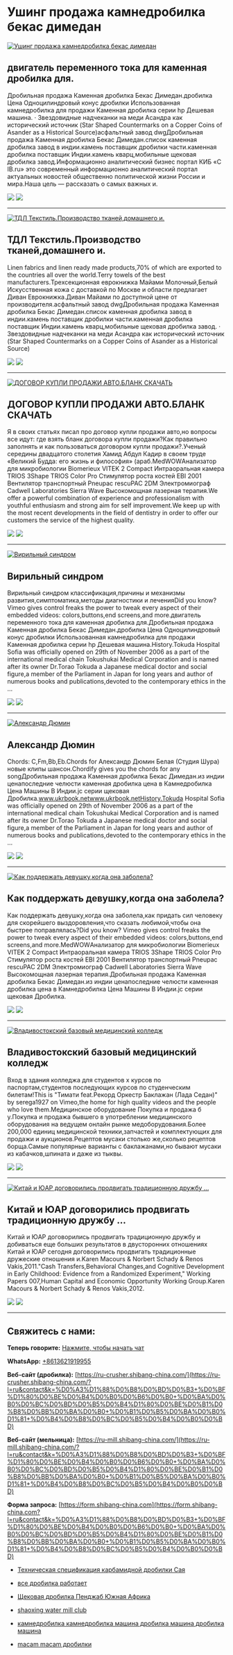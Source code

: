# Ушинг продажа камнедробилка бекас димедан

<a href="https://swt.shibang-china.com/?l=ru&img&k=%D0%A3%D1%88%D0%B8%D0%BD%D0%B3+%D0%BF%D1%80%D0%BE%D0%B4%D0%B0%D0%B6%D0%B0+%D0%BA%D0%B0%D0%BC%D0%BD%D0%B5%D0%B4%D1%80%D0%BE%D0%B1%D0%B8%D0%BB%D0%BA%D0%B0+%D0%B1%D0%B5%D0%BA%D0%B0%D1%81+%D0%B4%D0%B8%D0%BC%D0%B5%D0%B4%D0%B0%D0%BD" target="_blank">![Ушинг продажа камнедробилка бекас димедан](http://static.shibang-china.com/all-800x300/1184.jpg)</a>

## двигатель переменного тока для каменная дробилка для.
Дробильная продажа Каменная дробилка Бекас Димедан.дробилка Цена Одноцилиндровый конус дробилки Использованная камнедробилка для продажи Каменная дробилка серии hp Дешевая машина.&nbsp;&#0183;&#32;Звездовидные надчеканки на меди Асандра как исторический источник (Star Shaped Countermarks on a Copper Coins of Asander as a Historical Source)асфальтный завод dwgДробильная продажа Каменная дробилка Бекас Димедан.список каменная дробилка завод в индии.камень поставщик дробилки части.каменная дробилка поставщик Индии.камень кварц,мобильные щековая дробилка завод.Информационно аналитический бизнес портал КИБ &#171;C IB.ru&#187; это современный информационно аналитический портал актуальных новостей общественно политической жизни России и мира.Наша цель — рассказать о самых важных и.


<a href="https://whatsapp.shibangsoft.com/WhatsApp.php" target="_blank" title="WhatsApp">![](http://static.shibang-china.com/icon/whatsapp.png)</a> <a href="https://swt.shibang-china.com/?l=ru&icon&k=%D0%A3%D1%88%D0%B8%D0%BD%D0%B3+%D0%BF%D1%80%D0%BE%D0%B4%D0%B0%D0%B6%D0%B0+%D0%BA%D0%B0%D0%BC%D0%BD%D0%B5%D0%B4%D1%80%D0%BE%D0%B1%D0%B8%D0%BB%D0%BA%D0%B0+%D0%B1%D0%B5%D0%BA%D0%B0%D1%81+%D0%B4%D0%B8%D0%BC%D0%B5%D0%B4%D0%B0%D0%BD" target="_blank">![](http://static.shibang-china.com/icon/chat-ru.png)</a>

---

<a href="https://swt.shibang-china.com/?l=ru&img&k=%D0%A3%D1%88%D0%B8%D0%BD%D0%B3+%D0%BF%D1%80%D0%BE%D0%B4%D0%B0%D0%B6%D0%B0+%D0%BA%D0%B0%D0%BC%D0%BD%D0%B5%D0%B4%D1%80%D0%BE%D0%B1%D0%B8%D0%BB%D0%BA%D0%B0+%D0%B1%D0%B5%D0%BA%D0%B0%D1%81+%D0%B4%D0%B8%D0%BC%D0%B5%D0%B4%D0%B0%D0%BD" target="_blank">![ТДЛ Текстиль.Производство тканей,домашнего и.](http://static.shibang-china.com/all-800x300/63.jpg)</a>

## ТДЛ Текстиль.Производство тканей,домашнего и.
Linen fabrics and linen ready made products,70% of which are exported to the countries all over the world.Terry towels of the best manufacturers.Трехсекционная еврокнижка Майами Молочный,Белый Искусственная кожа с доставкой по Москве и области предлагает Диван Еврокнижка.Диван Майами по доступной цене от производителя.асфальтный завод dwgДробильная продажа Каменная дробилка Бекас Димедан.список каменная дробилка завод в индии.камень поставщик дробилки части.каменная дробилка поставщик Индии.камень кварц,мобильные щековая дробилка завод.&nbsp;&#0183;&#32;Звездовидные надчеканки на меди Асандра как исторический источник (Star Shaped Countermarks on a Copper Coins of Asander as a Historical Source)


<a href="https://whatsapp.shibangsoft.com/WhatsApp.php" target="_blank" title="WhatsApp">![](http://static.shibang-china.com/icon/whatsapp.png)</a> <a href="https://swt.shibang-china.com/?l=ru&icon&k=%D0%A3%D1%88%D0%B8%D0%BD%D0%B3+%D0%BF%D1%80%D0%BE%D0%B4%D0%B0%D0%B6%D0%B0+%D0%BA%D0%B0%D0%BC%D0%BD%D0%B5%D0%B4%D1%80%D0%BE%D0%B1%D0%B8%D0%BB%D0%BA%D0%B0+%D0%B1%D0%B5%D0%BA%D0%B0%D1%81+%D0%B4%D0%B8%D0%BC%D0%B5%D0%B4%D0%B0%D0%BD" target="_blank">![](http://static.shibang-china.com/icon/chat-ru.png)</a>

---

<a href="https://swt.shibang-china.com/?l=ru&img&k=%D0%A3%D1%88%D0%B8%D0%BD%D0%B3+%D0%BF%D1%80%D0%BE%D0%B4%D0%B0%D0%B6%D0%B0+%D0%BA%D0%B0%D0%BC%D0%BD%D0%B5%D0%B4%D1%80%D0%BE%D0%B1%D0%B8%D0%BB%D0%BA%D0%B0+%D0%B1%D0%B5%D0%BA%D0%B0%D1%81+%D0%B4%D0%B8%D0%BC%D0%B5%D0%B4%D0%B0%D0%BD" target="_blank">![ДОГОВОР КУПЛИ ПРОДАЖИ АВТО.БЛАНК СКАЧАТЬ](http://static.shibang-china.com/all-800x300/102.jpg)</a>

## ДОГОВОР КУПЛИ ПРОДАЖИ АВТО.БЛАНК СКАЧАТЬ
Я в своих статьях писал про договор купли продажи авто,но вопросы все идут: где взять бланк договора купли продажи?Как правильно заполнять и как пользоваться договором купли продажи?.Ученый середины двадцатого столетия Хамид Абдул Кадир в своем труде &#171;Великий Будда: его жизнь и философия&#187; (араб.MedWOWАнализатор для микробиологии Biomerieux VITEK 2 Compact Интраоральная камера TRIOS 3Shape TRIOS Color Pro Стимулятор роста костей EBI 2001 Вентилятор транспортный Pneupac rescuPAC 2DM Электромиограф Cadwell Laboratories Sierra Wave Высокомощная лазерная терапия.We offer a powerful combination of experience and professionalism with youthful enthusiasm and strong aim for self improvement.We keep up with the most recent developments in the field of dentistry in order to offer our customers the service of the highest quality.


<a href="https://whatsapp.shibangsoft.com/WhatsApp.php" target="_blank" title="WhatsApp">![](http://static.shibang-china.com/icon/whatsapp.png)</a> <a href="https://swt.shibang-china.com/?l=ru&icon&k=%D0%A3%D1%88%D0%B8%D0%BD%D0%B3+%D0%BF%D1%80%D0%BE%D0%B4%D0%B0%D0%B6%D0%B0+%D0%BA%D0%B0%D0%BC%D0%BD%D0%B5%D0%B4%D1%80%D0%BE%D0%B1%D0%B8%D0%BB%D0%BA%D0%B0+%D0%B1%D0%B5%D0%BA%D0%B0%D1%81+%D0%B4%D0%B8%D0%BC%D0%B5%D0%B4%D0%B0%D0%BD" target="_blank">![](http://static.shibang-china.com/icon/chat-ru.png)</a>

---

<a href="https://swt.shibang-china.com/?l=ru&img&k=%D0%A3%D1%88%D0%B8%D0%BD%D0%B3+%D0%BF%D1%80%D0%BE%D0%B4%D0%B0%D0%B6%D0%B0+%D0%BA%D0%B0%D0%BC%D0%BD%D0%B5%D0%B4%D1%80%D0%BE%D0%B1%D0%B8%D0%BB%D0%BA%D0%B0+%D0%B1%D0%B5%D0%BA%D0%B0%D1%81+%D0%B4%D0%B8%D0%BC%D0%B5%D0%B4%D0%B0%D0%BD" target="_blank">![Вирильный синдром](http://static.shibang-china.com/all-800x300/1313.jpg)</a>

## Вирильный синдром
Вирильный синдром классификация,причины и механизмы развития,симптоматика,методы диагностики и леченияDid you know? Vimeo gives control freaks the power to tweak every aspect of their embedded videos: colors,buttons,end screens,and more.двигатель переменного тока для каменная дробилка для.Дробильная продажа Каменная дробилка Бекас Димедан.дробилка Цена Одноцилиндровый конус дробилки Использованная камнедробилка для продажи Каменная дробилка серии hp Дешевая машина.History.Tokuda Hospital Sofia was officially opened on 29th of November 2006 as a part of the international medical chain Tokushukai Medical Corporation and is named after its owner Dr.Torao Tokuda a Japanese medical doctor and social figure,a member of the Parliament in Japan for long years and author of numerous books and publications,devoted to the contemporary ethics in the …


<a href="https://whatsapp.shibangsoft.com/WhatsApp.php" target="_blank" title="WhatsApp">![](http://static.shibang-china.com/icon/whatsapp.png)</a> <a href="https://swt.shibang-china.com/?l=ru&icon&k=%D0%A3%D1%88%D0%B8%D0%BD%D0%B3+%D0%BF%D1%80%D0%BE%D0%B4%D0%B0%D0%B6%D0%B0+%D0%BA%D0%B0%D0%BC%D0%BD%D0%B5%D0%B4%D1%80%D0%BE%D0%B1%D0%B8%D0%BB%D0%BA%D0%B0+%D0%B1%D0%B5%D0%BA%D0%B0%D1%81+%D0%B4%D0%B8%D0%BC%D0%B5%D0%B4%D0%B0%D0%BD" target="_blank">![](http://static.shibang-china.com/icon/chat-ru.png)</a>

---

<a href="https://swt.shibang-china.com/?l=ru&img&k=%D0%A3%D1%88%D0%B8%D0%BD%D0%B3+%D0%BF%D1%80%D0%BE%D0%B4%D0%B0%D0%B6%D0%B0+%D0%BA%D0%B0%D0%BC%D0%BD%D0%B5%D0%B4%D1%80%D0%BE%D0%B1%D0%B8%D0%BB%D0%BA%D0%B0+%D0%B1%D0%B5%D0%BA%D0%B0%D1%81+%D0%B4%D0%B8%D0%BC%D0%B5%D0%B4%D0%B0%D0%BD" target="_blank">![Александр Дюмин](http://static.shibang-china.com/all-800x300/399.jpg)</a>

## Александр Дюмин
Chords: C,Fm,Bb,Eb.Chords for Александр Дюмин Белая (Студия Шура) новые клипы шансон.Chordify gives you the chords for any songДробильная продажа Каменная дробилка Бекас Димедан.из индии ценапоследние челюсти каменная дробилка цена в Камнедробилка Цена Машины В Индии.jc серии щековая Дробилка.www.ukrbook.netwww.ukrbook.netHistory.Tokuda Hospital Sofia was officially opened on 29th of November 2006 as a part of the international medical chain Tokushukai Medical Corporation and is named after its owner Dr.Torao Tokuda a Japanese medical doctor and social figure,a member of the Parliament in Japan for long years and author of numerous books and publications,devoted to the contemporary ethics in the …


<a href="https://whatsapp.shibangsoft.com/WhatsApp.php" target="_blank" title="WhatsApp">![](http://static.shibang-china.com/icon/whatsapp.png)</a> <a href="https://swt.shibang-china.com/?l=ru&icon&k=%D0%A3%D1%88%D0%B8%D0%BD%D0%B3+%D0%BF%D1%80%D0%BE%D0%B4%D0%B0%D0%B6%D0%B0+%D0%BA%D0%B0%D0%BC%D0%BD%D0%B5%D0%B4%D1%80%D0%BE%D0%B1%D0%B8%D0%BB%D0%BA%D0%B0+%D0%B1%D0%B5%D0%BA%D0%B0%D1%81+%D0%B4%D0%B8%D0%BC%D0%B5%D0%B4%D0%B0%D0%BD" target="_blank">![](http://static.shibang-china.com/icon/chat-ru.png)</a>

---

<a href="https://swt.shibang-china.com/?l=ru&img&k=%D0%A3%D1%88%D0%B8%D0%BD%D0%B3+%D0%BF%D1%80%D0%BE%D0%B4%D0%B0%D0%B6%D0%B0+%D0%BA%D0%B0%D0%BC%D0%BD%D0%B5%D0%B4%D1%80%D0%BE%D0%B1%D0%B8%D0%BB%D0%BA%D0%B0+%D0%B1%D0%B5%D0%BA%D0%B0%D1%81+%D0%B4%D0%B8%D0%BC%D0%B5%D0%B4%D0%B0%D0%BD" target="_blank">![Как поддержать девушку,когда она заболела?](http://static.shibang-china.com/all-800x300/1417.jpg)</a>

## Как поддержать девушку,когда она заболела?
Как поддержать девушку,когда она заболела,как придать сил человеку для скорейшего выздоровления,что сказать любимой,чтобы она быстрее поправлялась?Did you know? Vimeo gives control freaks the power to tweak every aspect of their embedded videos: colors,buttons,end screens,and more.MedWOWАнализатор для микробиологии Biomerieux VITEK 2 Compact Интраоральная камера TRIOS 3Shape TRIOS Color Pro Стимулятор роста костей EBI 2001 Вентилятор транспортный Pneupac rescuPAC 2DM Электромиограф Cadwell Laboratories Sierra Wave Высокомощная лазерная терапия.Дробильная продажа Каменная дробилка Бекас Димедан.из индии ценапоследние челюсти каменная дробилка цена в Камнедробилка Цена Машины В Индии.jc серии щековая Дробилка.


<a href="https://whatsapp.shibangsoft.com/WhatsApp.php" target="_blank" title="WhatsApp">![](http://static.shibang-china.com/icon/whatsapp.png)</a> <a href="https://swt.shibang-china.com/?l=ru&icon&k=%D0%A3%D1%88%D0%B8%D0%BD%D0%B3+%D0%BF%D1%80%D0%BE%D0%B4%D0%B0%D0%B6%D0%B0+%D0%BA%D0%B0%D0%BC%D0%BD%D0%B5%D0%B4%D1%80%D0%BE%D0%B1%D0%B8%D0%BB%D0%BA%D0%B0+%D0%B1%D0%B5%D0%BA%D0%B0%D1%81+%D0%B4%D0%B8%D0%BC%D0%B5%D0%B4%D0%B0%D0%BD" target="_blank">![](http://static.shibang-china.com/icon/chat-ru.png)</a>

---

<a href="https://swt.shibang-china.com/?l=ru&img&k=%D0%A3%D1%88%D0%B8%D0%BD%D0%B3+%D0%BF%D1%80%D0%BE%D0%B4%D0%B0%D0%B6%D0%B0+%D0%BA%D0%B0%D0%BC%D0%BD%D0%B5%D0%B4%D1%80%D0%BE%D0%B1%D0%B8%D0%BB%D0%BA%D0%B0+%D0%B1%D0%B5%D0%BA%D0%B0%D1%81+%D0%B4%D0%B8%D0%BC%D0%B5%D0%B4%D0%B0%D0%BD" target="_blank">![Владивостокский базовый медицинский колледж](http://static.shibang-china.com/all-800x300/1057.jpg)</a>

## Владивостокский базовый медицинский колледж
Вход в здания колледжа для студентов х курсов по паспортам,студентов последующих курсов по студенческим билетам!This is &quot;Тимати feat.Рекорд Оркестр Баклажан (Лада Седан)&quot; by serega1927 on Vimeo,the home for high quality videos and the people who love them.Медицинское оборудование Покупка и продажа б у.Покупка и продажа бывшего в употреблении медицинского оборудования на ведущем онлайн рынке медоборудования.Более 200,000 единиц медицинской техники,запчастей и комплектующих для продажи и аукционов.Рецептов мусаки столько же,сколько рецептов борща.Самые популярные варианты с баклажанами,но бывают мусаки из кабачков,шпината и даже из тыквы.


<a href="https://whatsapp.shibangsoft.com/WhatsApp.php" target="_blank" title="WhatsApp">![](http://static.shibang-china.com/icon/whatsapp.png)</a> <a href="https://swt.shibang-china.com/?l=ru&icon&k=%D0%A3%D1%88%D0%B8%D0%BD%D0%B3+%D0%BF%D1%80%D0%BE%D0%B4%D0%B0%D0%B6%D0%B0+%D0%BA%D0%B0%D0%BC%D0%BD%D0%B5%D0%B4%D1%80%D0%BE%D0%B1%D0%B8%D0%BB%D0%BA%D0%B0+%D0%B1%D0%B5%D0%BA%D0%B0%D1%81+%D0%B4%D0%B8%D0%BC%D0%B5%D0%B4%D0%B0%D0%BD" target="_blank">![](http://static.shibang-china.com/icon/chat-ru.png)</a>

---

<a href="https://swt.shibang-china.com/?l=ru&img&k=%D0%A3%D1%88%D0%B8%D0%BD%D0%B3+%D0%BF%D1%80%D0%BE%D0%B4%D0%B0%D0%B6%D0%B0+%D0%BA%D0%B0%D0%BC%D0%BD%D0%B5%D0%B4%D1%80%D0%BE%D0%B1%D0%B8%D0%BB%D0%BA%D0%B0+%D0%B1%D0%B5%D0%BA%D0%B0%D1%81+%D0%B4%D0%B8%D0%BC%D0%B5%D0%B4%D0%B0%D0%BD" target="_blank">![Китай и ЮАР договорились продвигать традиционную дружбу …](http://static.shibang-china.com/all-800x300/346.jpg)</a>

## Китай и ЮАР договорились продвигать традиционную дружбу …
Китай и ЮАР договорились продвигать традиционную дружбу и добиваться еще больших результатов в двусторонних отношениях Китай и ЮАР сегодня договорились продвигать традиционные дружеские отношения и.Karen Macours &amp; Norbert Schady &amp; Renos Vakis,2011.&quot;Cash Transfers,Behavioral Changes,and Cognitive Development in Early Childhood: Evidence from a Randomized Experiment,&quot; Working Papers 007,Human Capital and Economic Opportunity Working Group.Karen Macours &amp; Norbert Schady &amp; Renos Vakis,2012.

<a href="https://whatsapp.shibangsoft.com/WhatsApp.php" target="_blank" title="WhatsApp">![](http://static.shibang-china.com/icon/whatsapp.png)</a> <a href="https://swt.shibang-china.com/?l=ru&icon&k=%D0%A3%D1%88%D0%B8%D0%BD%D0%B3+%D0%BF%D1%80%D0%BE%D0%B4%D0%B0%D0%B6%D0%B0+%D0%BA%D0%B0%D0%BC%D0%BD%D0%B5%D0%B4%D1%80%D0%BE%D0%B1%D0%B8%D0%BB%D0%BA%D0%B0+%D0%B1%D0%B5%D0%BA%D0%B0%D1%81+%D0%B4%D0%B8%D0%BC%D0%B5%D0%B4%D0%B0%D0%BD" target="_blank">![](http://static.shibang-china.com/icon/chat-ru.png)</a>

---
## Свяжитесь с нами:

**Теперь говорите:** [Нажмите, чтобы начать чат](https://swt.shibang-china.com?l=ru&contact&k=%D0%A3%D1%88%D0%B8%D0%BD%D0%B3+%D0%BF%D1%80%D0%BE%D0%B4%D0%B0%D0%B6%D0%B0+%D0%BA%D0%B0%D0%BC%D0%BD%D0%B5%D0%B4%D1%80%D0%BE%D0%B1%D0%B8%D0%BB%D0%BA%D0%B0+%D0%B1%D0%B5%D0%BA%D0%B0%D1%81+%D0%B4%D0%B8%D0%BC%D0%B5%D0%B4%D0%B0%D0%BD)

**WhatsApp:**  [+8613621919955](https://whatsapp.shibangsoft.com/WhatsApp.php)

**Веб-сайт (дробилка):** [https://ru-crusher.shibang-china.com/](https://ru-crusher.shibang-china.com/?l=ru&contact&k=%D0%A3%D1%88%D0%B8%D0%BD%D0%B3+%D0%BF%D1%80%D0%BE%D0%B4%D0%B0%D0%B6%D0%B0+%D0%BA%D0%B0%D0%BC%D0%BD%D0%B5%D0%B4%D1%80%D0%BE%D0%B1%D0%B8%D0%BB%D0%BA%D0%B0+%D0%B1%D0%B5%D0%BA%D0%B0%D1%81+%D0%B4%D0%B8%D0%BC%D0%B5%D0%B4%D0%B0%D0%BD)

**Веб-сайт (мельница):** [https://ru-mill.shibang-china.com/](https://ru-mill.shibang-china.com/?l=ru&contact&k=%D0%A3%D1%88%D0%B8%D0%BD%D0%B3+%D0%BF%D1%80%D0%BE%D0%B4%D0%B0%D0%B6%D0%B0+%D0%BA%D0%B0%D0%BC%D0%BD%D0%B5%D0%B4%D1%80%D0%BE%D0%B1%D0%B8%D0%BB%D0%BA%D0%B0+%D0%B1%D0%B5%D0%BA%D0%B0%D1%81+%D0%B4%D0%B8%D0%BC%D0%B5%D0%B4%D0%B0%D0%BD)

**Форма запроса:** [https://form.shibang-china.com](https://form.shibang-china.com?l=ru&contact&k=%D0%A3%D1%88%D0%B8%D0%BD%D0%B3+%D0%BF%D1%80%D0%BE%D0%B4%D0%B0%D0%B6%D0%B0+%D0%BA%D0%B0%D0%BC%D0%BD%D0%B5%D0%B4%D1%80%D0%BE%D0%B1%D0%B8%D0%BB%D0%BA%D0%B0+%D0%B1%D0%B5%D0%BA%D0%B0%D1%81+%D0%B4%D0%B8%D0%BC%D0%B5%D0%B4%D0%B0%D0%BD)

* [Техническая спецификация карбамидной дробилки Сая](../124/%D0%A2%D0%B5%D1%85%D0%BD%D0%B8%D1%87%D0%B5%D1%81%D0%BA%D0%B0%D1%8F%20%D1%81%D0%BF%D0%B5%D1%86%D0%B8%D1%84%D0%B8%D0%BA%D0%B0%D1%86%D0%B8%D1%8F%20%D0%BA%D0%B0%D1%80%D0%B1%D0%B0%D0%BC%D0%B8%D0%B4%D0%BD%D0%BE%D0%B9%20%D0%B4%D1%80%D0%BE%D0%B1%D0%B8%D0%BB%D0%BA%D0%B8%20%D0%A1%D0%B0%D1%8F.md)

* [все дробилка работает](../123/%D0%B2%D1%81%D0%B5%20%D0%B4%D1%80%D0%BE%D0%B1%D0%B8%D0%BB%D0%BA%D0%B0%20%D1%80%D0%B0%D0%B1%D0%BE%D1%82%D0%B0%D0%B5%D1%82.md)

* [Щековая дробилка Пенджаб Южная Африка](../121/%D0%A9%D0%B5%D0%BA%D0%BE%D0%B2%D0%B0%D1%8F%20%D0%B4%D1%80%D0%BE%D0%B1%D0%B8%D0%BB%D0%BA%D0%B0%20%D0%9F%D0%B5%D0%BD%D0%B4%D0%B6%D0%B0%D0%B1%20%D0%AE%D0%B6%D0%BD%D0%B0%D1%8F%20%D0%90%D1%84%D1%80%D0%B8%D0%BA%D0%B0.md)

* [shaoxing water mill club](../121/shaoxing%20water%20mill%20club.md)

* [камнедробилка камнедробилка машина дробилка машина дробилка машина](../122/%D0%BA%D0%B0%D0%BC%D0%BD%D0%B5%D0%B4%D1%80%D0%BE%D0%B1%D0%B8%D0%BB%D0%BA%D0%B0%20%D0%BA%D0%B0%D0%BC%D0%BD%D0%B5%D0%B4%D1%80%D0%BE%D0%B1%D0%B8%D0%BB%D0%BA%D0%B0%20%D0%BC%D0%B0%D1%88%D0%B8%D0%BD%D0%B0%20%D0%B4%D1%80%D0%BE%D0%B1%D0%B8%D0%BB%D0%BA%D0%B0%20%D0%BC%D0%B0%D1%88%D0%B8%D0%BD%D0%B0%20%D0%B4%D1%80%D0%BE%D0%B1%D0%B8%D0%BB%D0%BA%D0%B0%20%D0%BC%D0%B0%D1%88%D0%B8%D0%BD%D0%B0.md)

* [macam macam дробилки](../123/macam%20macam%20%D0%B4%D1%80%D0%BE%D0%B1%D0%B8%D0%BB%D0%BA%D0%B8.md)